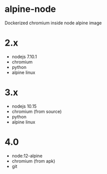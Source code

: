 # alpine-node

Dockerized chromium inside node alpine image

# 2.x

- nodejs 7.10.1
- chromium
- python
- alpine linux

# 3.x

- nodejs 10.15
- chromium (from source)
- python
- alpine linux

# 4.0

- node:12-alpine
- chromium (from apk)
- git
